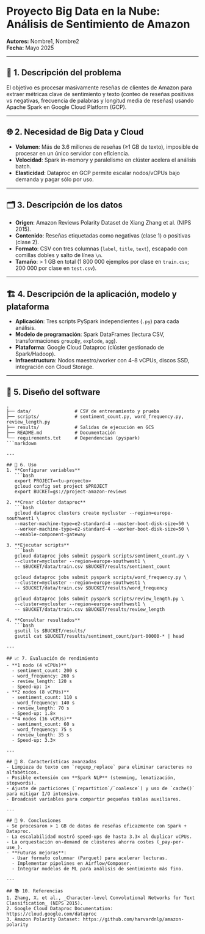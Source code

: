 # Proyecto Big Data en la Nube: Análisis de Sentimiento de Amazon

**Autores:** Nombre1, Nombre2  
**Fecha:** Mayo 2025

---

## 📄 1. Descripción del problema
El objetivo es procesar masivamente reseñas de clientes de Amazon para extraer métricas clave de sentimiento y texto (conteo de reseñas positivas vs negativas, frecuencia de palabras y longitud media de reseñas) usando Apache Spark en Google Cloud Platform (GCP).

---

## 🌐 2. Necesidad de Big Data y Cloud
- **Volumen**: Más de 3.6 millones de reseñas (≥1 GB de texto), imposible de procesar en un único servidor con eficiencia.  
- **Velocidad**: Spark in-memory y paralelismo en clúster acelera el análisis batch.  
- **Elasticidad**: Dataproc en GCP permite escalar nodos/vCPUs bajo demanda y pagar sólo por uso.

---

## 🗂️ 3. Descripción de los datos
- **Origen**: Amazon Reviews Polarity Dataset de Xiang Zhang et al. (NIPS 2015).  
- **Contenido**: Reseñas etiquetadas como negativas (clase 1) o positivas (clase 2).  
- **Formato**: CSV con tres columnas (`label`, `title`, `text`), escapado con comillas dobles y salto de línea `\n`.  
- **Tamaño**: > 1 GB en total (1 800 000 ejemplos por clase en `train.csv`; 200 000 por clase en `test.csv`).

---

## 🏗️ 4. Descripción de la aplicación, modelo y plataforma
- **Aplicación**: Tres scripts PySpark independientes (`.py`) para cada análisis.  
- **Modelo de programación**: Spark DataFrames (lectura CSV, transformaciones `groupBy`, `explode`, `agg`).  
- **Plataforma**: Google Cloud Dataproc (clúster gestionado de Spark/Hadoop).  
- **Infraestructura**: Nodos maestro/worker con 4–8 vCPUs, discos SSD, integración con Cloud Storage.

---

## 📐 5. Diseño del software
```text
.
├── data/                # CSV de entrenamiento y prueba
├── scripts/             # sentiment_count.py, word_frequency.py, review_length.py
├── results/             # Salidas de ejecución en GCS
├── README.md            # Documentación
└── requirements.txt     # Dependencias (pyspark)
```markdown

---

## 🚀 6. Uso
1. **Configurar variables**  
   ```bash
   export PROJECT=<tu-proyecto>
   gcloud config set project $PROJECT
   export BUCKET=gs://project-amazon-reviews

2. **Crear clúster dataproc**
   ```bash
   gcloud dataproc clusters create mycluster --region=europe-southwest1 \
   --master-machine-type=e2-standard-4 --master-boot-disk-size=50 \
   --worker-machine-type=e2-standard-4 --worker-boot-disk-size=50 \
   --enable-component-gateway

3. **Ejecutar scripts**
   ```bash
   gcloud dataproc jobs submit pyspark scripts/sentiment_count.py \
   --cluster=mycluster --region=europe-southwest1 \
   -- $BUCKET/data/train.csv $BUCKET/results/sentiment_count

   gcloud dataproc jobs submit pyspark scripts/word_frequency.py \
   --cluster=mycluster --region=europe-southwest1 \
   -- $BUCKET/data/train.csv $BUCKET/results/word_frequency

   gcloud dataproc jobs submit pyspark scripts/review_length.py \
   --cluster=mycluster --region=europe-southwest1 \
   -- $BUCKET/data/train.csv $BUCKET/results/review_length

4. **Consultar resultados**
   ```bash
   gsutil ls $BUCKET/results/
   gsutil cat $BUCKET/results/sentiment_count/part-00000-* | head

---

## 📈 7. Evaluación de rendimiento
- **1 nodo (4 vCPUs)**  
  - sentiment_count: 200 s  
  - word_frequency: 260 s  
  - review_length: 120 s  
  - Speed-up: 1×
- **2 nodos (8 vCPUs)**  
  - sentiment_count: 110 s  
  - word_frequency: 140 s  
  - review_length: 70 s  
  - Speed-up: 1.8×
- **4 nodos (16 vCPUs)**  
  - sentiment_count: 60 s  
  - word_frequency: 75 s  
  - review_length: 35 s  
  - Speed-up: 3.3×

---

## 🚀 8. Características avanzadas
- Limpieza de texto con `regexp_replace` para eliminar caracteres no alfabéticos.  
- Posible extensión con **Spark NLP** (stemming, lematización, stopwords).  
- Ajuste de particiones (`repartition`/`coalesce`) y uso de `cache()` para mitigar I/O intensivo.  
- Broadcast variables para compartir pequeñas tablas auxiliares.

---

## 📝 9. Conclusiones
- Se procesaron > 1 GB de datos de reseñas eficazmente con Spark + Dataproc.  
- La escalabilidad mostró speed-ups de hasta 3.3× al duplicar vCPUs.  
- La orquestación on-demand de clústeres ahorra costes (_pay-per-use_).  
- **Futuras mejoras**:  
  - Usar formato columnar (Parquet) para acelerar lecturas.  
  - Implementar pipelines en Airflow/Composer.  
  - Integrar modelos de ML para análisis de sentimiento más fino.

---

## 📚 10. Referencias
1. Zhang, X. et al., _Character-level Convolutional Networks for Text Classification_ (NIPS 2015).  
2. Google Cloud Dataproc Documentation: https://cloud.google.com/dataproc  
3. Amazon Polarity Dataset: https://github.com/harvardnlp/amazon-polarity  


